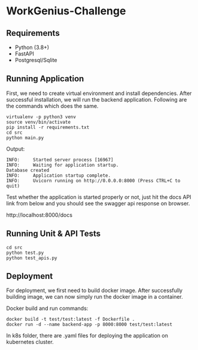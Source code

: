 # WorkGenius-Challenge

## Requirements

- Python (3.8+)
- FastAPI
- Postgresql/Sqlite

## Running Application

First, we need to create virtual environment and install dependencies.
After successful installation, we will run the backend application.
Following are the commands which does the same.

```commandline
virtualenv -p python3 venv
source venv/bin/activate
pip install -r requirements.txt
cd src
python main.py
```

Output:

```commandline
INFO:     Started server process [16967]
INFO:     Waiting for application startup.
Database created
INFO:     Application startup complete.
INFO:     Uvicorn running on http://0.0.0.0:8000 (Press CTRL+C to quit)
```

Test whether the application is started properly or not, just hit the docs API link from below and 
you should see the swagger api response on browser.

http://localhost:8000/docs

## Running Unit & API Tests

```commandline
cd src
python test.py
python test_apis.py
```

## Deployment

For deployment, we first need to build docker image. After successfully building image,
we can now simply run the docker image in a container.

Docker build and run commands:

```commandline
docker build -t test/test:latest -f Dockerfile .
docker run -d --name backend-app -p 8000:8000 test/test:latest
```

In k8s folder, there are .yaml files for deploying the application on kubernetes cluster.
